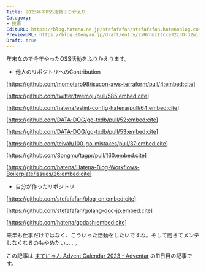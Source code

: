 ```yaml
---
Title: 2023年のOSS活動ふりかえり
Category:
- 技術
EditURL: https://blog.hatena.ne.jp/stefafafan/stefafafan.hatenablog.com/atom/entry/6801883189068389954
PreviewURL: https://blog.stenyan.jp/draft/entry/2xH7nmzItcceJ2z3D-32wimhywA
Draft: true
---
```


年末なので今年やったOSS活動をふりかえります。

* 他人のリポジトリへのContribution

[https://github.com/momotaro98/isucon-aws-terraform/pull/4:embed:cite]

[https://github.com/twitter/twemoji/pull/585:embed:cite]

[https://github.com/hatena/eslint-config-hatena/pull/64:embed:cite]

[https://github.com/DATA-DOG/go-txdb/pull/52:embed:cite]

[https://github.com/DATA-DOG/go-txdb/pull/53:embed:cite]

[https://github.com/teivah/100-go-mistakes/pull/37:embed:cite]

[https://github.com/Songmu/tagpr/pull/160:embed:cite]

[https://github.com/hatena/Hatena-Blog-Workflows-Boilerplate/issues/26:embed:cite]

* 自分が作ったリポジトリ

[https://github.com/stefafafan/blog-en:embed:cite]

[https://github.com/stefafafan/golang-doc-jp:embed:cite]

[https://github.com/hatena/godash:embed:cite]

来年も仕事だけではなく、こういった活動をしたいですね。そして飽きてメンテしなくなるのもやめたい……。

この記事は <a href="https://adventar.org/calendars/8719">すてにゃん Advent Calendar 2023 - Adventar</a> の11日目の記事です。
